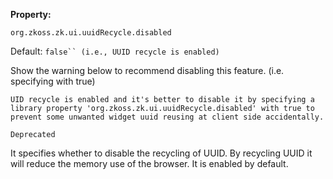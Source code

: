 **Property:**

`org.zkoss.zk.ui.uuidRecycle.disabled `

Default:  `false`` (i.e., UUID recycle is enabled)`

Show the warning below to recommend disabling this feature. (i.e.
specifying with  true)

`UID recycle is enabled and it's better to disable it by specifying a library property 'org.zkoss.zk.ui.uuidRecycle.disabled' with true to prevent some unwanted widget uuid reusing at client side accidentally.`

`Deprecated`

It specifies whether to disable the recycling of UUID. By recycling UUID
it will reduce the memory use of the browser. It is enabled by default.
